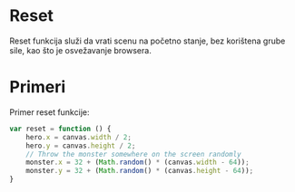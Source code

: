 # Reset

Reset funkcija služi da vrati scenu na početno stanje, bez korištena grube sile, kao što je osvežavanje browsera.

# Primeri

Primer reset funkcije:
```js
var reset = function () {
	hero.x = canvas.width / 2;
	hero.y = canvas.height / 2;
	// Throw the monster somewhere on the screen randomly
	monster.x = 32 + (Math.random() * (canvas.width - 64));
	monster.y = 32 + (Math.random() * (canvas.height - 64));
}
```
